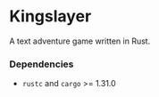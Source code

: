 # Kingslayer
A text adventure game written in Rust.

### Dependencies
* `rustc` and `cargo` >= 1.31.0
